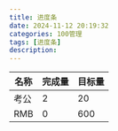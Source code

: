 ```yaml
---
title: 进度条
date: 2024-11-12 20:19:32
categories: 100管理
tags: [进度条]
description: 
---
```

| 名称  | 完成量 | 目标量 |
| --- | --- | --- |
| 考公  | 2   | 20  |
| RMB | 0   | 600 |
